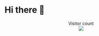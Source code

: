 # Hi there 👋

<p align="center"> 
  Visitor count<br>
  <img src="https://profile-counter.glitch.me/JulioSM98/count.svg" />
</p>

<!--
**JulioSM98/JulioSM98** is a ✨ _special_ ✨ repository because its `README.md` (this file) appears on your GitHub profile.

Here are some ideas to get you started:

- 🔭 I’m currently working on ...
- 🌱 I’m currently learning ...
- 👯 I’m looking to collaborate on ...
- 🤔 I’m looking for help with ...
- 💬 Ask me about ...
- 📫 How to reach me: ...
- 😄 Pronouns: ...
- ⚡ Fun fact: ...
-->

